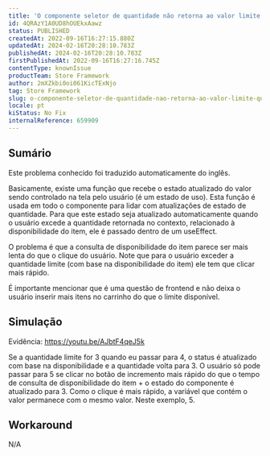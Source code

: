 ```yaml
---
title: 'O componente seletor de quantidade não retorna ao valor limite quando o usuário clica rapidamente'
id: 4QRAzY1A0UD8hOUEkxAawz
status: PUBLISHED
createdAt: 2022-09-16T16:27:15.880Z
updatedAt: 2024-02-16T20:28:10.783Z
publishedAt: 2024-02-16T20:28:10.783Z
firstPublishedAt: 2022-09-16T16:27:16.745Z
contentType: knownIssue
productTeam: Store Framework
author: 2mXZkbi0oi061KicTExNjo
tag: Store Framework
slug: o-componente-seletor-de-quantidade-nao-retorna-ao-valor-limite-quando-o-usuario-clica-rapidamente
locale: pt
kiStatus: No Fix
internalReference: 659909
---
```


## Sumário

<div class="alert alert-info">
  <p>Este problema conhecido foi traduzido automaticamente do inglês.</p>
</div>


Basicamente, existe uma função que recebe o estado atualizado do valor sendo controlado na tela pelo usuário (é um estado de uso). Esta função é usada em todo o componente para lidar com atualizações de estado de quantidade. Para que este estado seja atualizado automaticamente quando o usuário excede a quantidade retornada no contexto, relacionado à disponibilidade do item, ele é passado dentro de um useEffect.

O problema é que a consulta de disponibilidade do item parece ser mais lenta do que o clique do usuário. Note que para o usuário exceder a quantidade limite (com base na disponibilidade do item) ele tem que clicar mais rápido.

É importante mencionar que é uma questão de frontend e não deixa o usuário inserir mais itens no carrinho do que o limite disponível.



## Simulação


Evidência: https://youtu.be/AJbtF4qeJ5k

Se a quantidade limite for 3 quando eu passar para 4, o status é atualizado com base na disponibilidade e a quantidade volta para 3. O usuário só pode passar para 5 se clicar no botão de incremento mais rápido do que o tempo de consulta de disponibilidade do item + o estado do componente é atualizado para 3. Como o clique é mais rápido, a variável que contém o valor permanece com o mesmo valor. Neste exemplo, 5.



## Workaround


N/A

